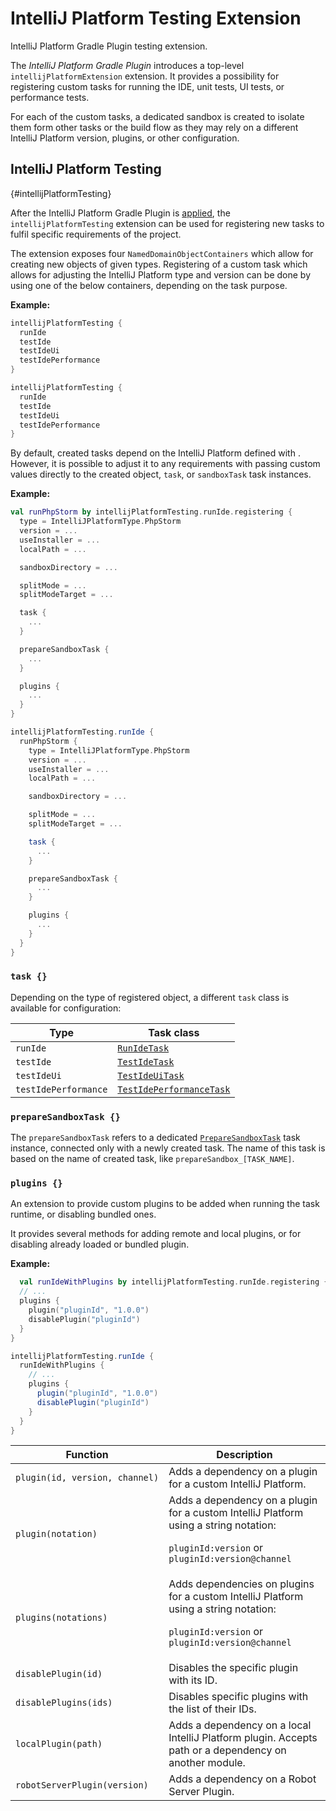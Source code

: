 <!-- Copyright 2000-2024 JetBrains s.r.o. and contributors. Use of this source code is governed by the Apache 2.0 license. -->

# IntelliJ Platform Testing Extension

<link-summary>IntelliJ Platform Gradle Plugin testing extension.</link-summary>

<include from="tools_intellij_platform_gradle_plugin.md" element-id="faq"/>

The _IntelliJ Platform Gradle Plugin_ introduces a top-level `intellijPlatformExtension` extension.
It provides a possibility for registering custom tasks for running the IDE, unit tests, UI tests, or performance tests.

For each of the custom tasks, a dedicated sandbox is created to isolate them form other tasks or the build flow as they may rely on a different IntelliJ Platform version, plugins, or other configuration.

## IntelliJ Platform Testing

{#intellijPlatformTesting}

After the IntelliJ Platform Gradle Plugin is [applied](tools_intellij_platform_gradle_plugin.md#usage), the `intellijPlatformTesting` extension can be used for registering new tasks to fulfil specific requirements of the project.

The extension exposes four `NamedDomainObjectContainers` which allow for creating new objects of given types.
Registering of a custom task which allows for adjusting the IntelliJ Platform type and version can be done by using one of the below containers, depending on the task purpose.

**Example:**

<tabs group="languages">
<tab title="Kotlin" group-key="kotlin">

```kotlin
intellijPlatformTesting {
  runIde
  testIde
  testIdeUi
  testIdePerformance
}
```

</tab>
<tab title="Groovy" group-key="groovy">

```groovy
intellijPlatformTesting {
  runIde
  testIde
  testIdeUi
  testIdePerformance
}
```

</tab>
</tabs>


By default, created tasks depend on the IntelliJ Platform defined with [](tools_intellij_platform_gradle_plugin_dependencies_extension.md).
However, it is possible to adjust it to any requirements with passing custom values directly to the created object, `task`, or `sandboxTask` task instances.

**Example:**

<tabs group="languages">
<tab title="Kotlin" group-key="kotlin">

```kotlin
val runPhpStorm by intellijPlatformTesting.runIde.registering {
  type = IntelliJPlatformType.PhpStorm
  version = ...
  useInstaller = ...
  localPath = ...

  sandboxDirectory = ...

  splitMode = ...
  splitModeTarget = ...

  task {
    ...
  }

  prepareSandboxTask {
    ...
  }

  plugins {
    ...
  }
}
```

</tab>
<tab title="Groovy" group-key="groovy">

```groovy
intellijPlatformTesting.runIde {
  runPhpStorm {
    type = IntelliJPlatformType.PhpStorm
    version = ...
    useInstaller = ...
    localPath = ...

    sandboxDirectory = ...

    splitMode = ...
    splitModeTarget = ...

    task {
      ...
    }

    prepareSandboxTask {
      ...
    }

    plugins {
      ...
    }
  }
}
```

</tab>
</tabs>

### `task {}`

Depending on the type of registered object, a different `task` class is available for configuration:

| Type                 | Task class                                                                                    |
|----------------------|-----------------------------------------------------------------------------------------------|
| `runIde`             | [`RunIdeTask`](tools_intellij_platform_gradle_plugin_tasks.md#runIde)                         |
| `testIde`            | [`TestIdeTask`](tools_intellij_platform_gradle_plugin_tasks.md#testIde)                       |
| `testIdeUi`          | [`TestIdeUiTask`](tools_intellij_platform_gradle_plugin_tasks.md#testIdeUi)                   |
| `testIdePerformance` | [`TestIdePerformanceTask`](tools_intellij_platform_gradle_plugin_tasks.md#testIdePerformance) |

### `prepareSandboxTask {}`

The `prepareSandboxTask` refers to a dedicated [`PrepareSandboxTask`](tools_intellij_platform_gradle_plugin_tasks.md#prepareSandbox) task instance, connected only with a newly created task.
The name of this task is based on the name of created task, like `prepareSandbox_[TASK_NAME]`.

### `plugins {}`

An extension to provide custom plugins to be added when running the task runtime, or disabling bundled ones.

It provides several methods for adding remote and local plugins, or for disabling already loaded or bundled plugin.

**Example:**

<tabs group="languages">
<tab title="Kotlin" group-key="kotlin">

```kotlin
  val runIdeWithPlugins by intellijPlatformTesting.runIde.registering {
  // ...
  plugins {
    plugin("pluginId", "1.0.0")
    disablePlugin("pluginId")
  }
}
```

</tab>
<tab title="Groovy" group-key="groovy">

```groovy
intellijPlatformTesting.runIde {
  runIdeWithPlugins {
    // ...
    plugins {
      plugin("pluginId", "1.0.0")
      disablePlugin("pluginId")
    }
  }
}
```

</tab>
</tabs>

| Function                       | Description                                                                                                                                  |
|--------------------------------|----------------------------------------------------------------------------------------------------------------------------------------------|
| `plugin(id, version, channel)` | Adds a dependency on a plugin for a custom IntelliJ Platform.                                                                                |
| `plugin(notation)`             | Adds a dependency on a plugin for a custom IntelliJ Platform using a string notation:<p>`pluginId:version` or `pluginId:version@channel`</p> |
| `plugins(notations)`           | Adds dependencies on plugins for a custom IntelliJ Platform using a string notation:<p>`pluginId:version` or `pluginId:version@channel`</p>  |
| `disablePlugin(id)`            | Disables the specific plugin with its ID.                                                                                                    |
| `disablePlugins(ids)`          | Disables specific plugins with the list of their IDs.                                                                                        |
| `localPlugin(path)`            | Adds a dependency on a local IntelliJ Platform plugin. Accepts path or a dependency on another module.                                       |
| `robotServerPlugin(version)`   | Adds a dependency on a Robot Server Plugin.                                                                                                  |

<include from="snippets.md" element-id="missingContent"/>
